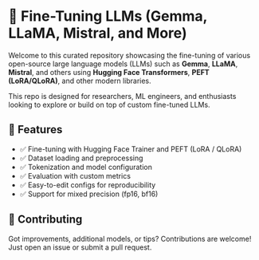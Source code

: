 # 🧠 Fine-Tuning LLMs (Gemma, LLaMA, Mistral, and More)

Welcome to this curated repository showcasing the fine-tuning of various open-source large language models (LLMs) such as **Gemma**, **LLaMA**, **Mistral**, and others using **Hugging Face Transformers**, **PEFT (LoRA/QLoRA)**, and other modern libraries.

This repo is designed for researchers, ML engineers, and enthusiasts looking to explore or build on top of custom fine-tuned LLMs.


## 🔧 Features

* ✅ Fine-tuning with Hugging Face Trainer and PEFT (LoRA / QLoRA)
* ✅ Dataset loading and preprocessing
* ✅ Tokenization and model configuration
* ✅ Evaluation with custom metrics
* ✅ Easy-to-edit configs for reproducibility
* ✅ Support for mixed precision (fp16, bf16)


## 🧠 Contributing

Got improvements, additional models, or tips? Contributions are welcome! Just open an issue or submit a pull request.

